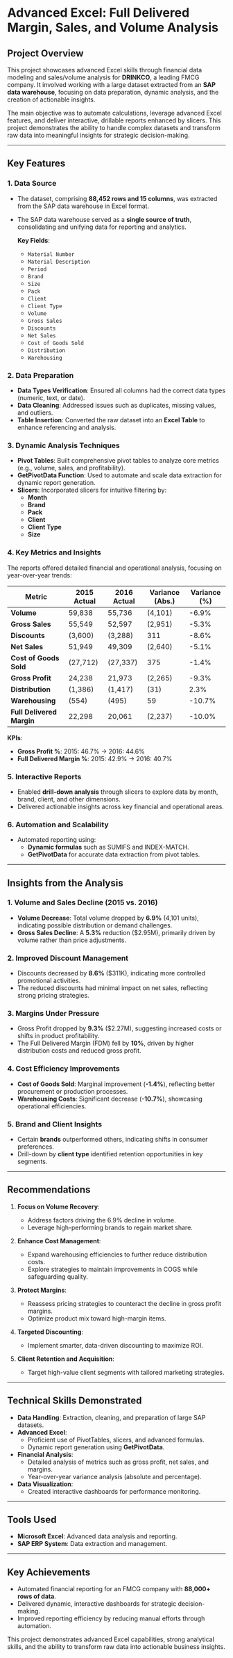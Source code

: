 # Advanced Excel: Full Delivered Margin, Sales, and Volume Analysis  

## Project Overview  
This project showcases advanced Excel skills through financial data modeling and sales/volume analysis for **DRINKCO**, a leading FMCG company. It involved working with a large dataset extracted from an **SAP data warehouse**, focusing on data preparation, dynamic analysis, and the creation of actionable insights.  

The main objective was to automate calculations, leverage advanced Excel features, and deliver interactive, drillable reports enhanced by slicers. This project demonstrates the ability to handle complex datasets and transform raw data into meaningful insights for strategic decision-making.  

---

## Key Features  

### 1. **Data Source**  
- The dataset, comprising **88,452 rows and 15 columns**, was extracted from the SAP data warehouse in Excel format.  
- The SAP data warehouse served as a **single source of truth**, consolidating and unifying data for reporting and analytics.  

   **Key Fields**:  
   - `Material Number`  
   - `Material Description`  
   - `Period`  
   - `Brand`  
   - `Size`  
   - `Pack`  
   - `Client`  
   - `Client Type`  
   - `Volume`  
   - `Gross Sales`  
   - `Discounts`  
   - `Net Sales`  
   - `Cost of Goods Sold`  
   - `Distribution`  
   - `Warehousing`  

### 2. **Data Preparation**  
- **Data Types Verification**: Ensured all columns had the correct data types (numeric, text, or date).  
- **Data Cleaning**: Addressed issues such as duplicates, missing values, and outliers.  
- **Table Insertion**: Converted the raw dataset into an **Excel Table** to enhance referencing and analysis.  

### 3. **Dynamic Analysis Techniques**  
- **Pivot Tables**: Built comprehensive pivot tables to analyze core metrics (e.g., volume, sales, and profitability).  
- **GetPivotData Function**: Used to automate and scale data extraction for dynamic report generation.  
- **Slicers**: Incorporated slicers for intuitive filtering by:  
  - **Month**  
  - **Brand**  
  - **Pack**  
  - **Client**  
  - **Client Type**  
  - **Size**  

### 4. **Key Metrics and Insights**  
The reports offered detailed financial and operational analysis, focusing on year-over-year trends:  

| **Metric**             | **2015 Actual** | **2016 Actual** | **Variance (Abs.)** | **Variance (%)** |  
|------------------------|----------------|----------------|--------------------|-----------------|  
| **Volume**            | 59,838         | 55,736         | (4,101)            | -6.9%           |  
| **Gross Sales**       | 55,549         | 52,597         | (2,951)            | -5.3%           |  
| **Discounts**         | (3,600)        | (3,288)        | 311                | -8.6%           |  
| **Net Sales**         | 51,949         | 49,309         | (2,640)            | -5.1%           |  
| **Cost of Goods Sold**| (27,712)       | (27,337)       | 375                | -1.4%           |  
| **Gross Profit**      | 24,238         | 21,973         | (2,265)            | -9.3%           |  
| **Distribution**      | (1,386)        | (1,417)        | (31)               | 2.3%            |  
| **Warehousing**       | (554)          | (495)          | 59                 | -10.7%          |  
| **Full Delivered Margin** | 22,298      | 20,061         | (2,237)            | -10.0%          |  

**KPIs**:  
- **Gross Profit %**: 2015: 46.7% → 2016: 44.6%  
- **Full Delivered Margin %**: 2015: 42.9% → 2016: 40.7%  

### 5. **Interactive Reports**  
- Enabled **drill-down analysis** through slicers to explore data by month, brand, client, and other dimensions.  
- Delivered actionable insights across key financial and operational areas.  

### 6. **Automation and Scalability**  
- Automated reporting using:  
  - **Dynamic formulas** such as SUMIFS and INDEX-MATCH.  
  - **GetPivotData** for accurate data extraction from pivot tables.  

---

## Insights from the Analysis  

### **1. Volume and Sales Decline (2015 vs. 2016)**  
- **Volume Decrease**: Total volume dropped by **6.9%** (4,101 units), indicating possible distribution or demand challenges.  
- **Gross Sales Decline**: A **5.3%** reduction ($2.95M), primarily driven by volume rather than price adjustments.  

### **2. Improved Discount Management**  
- Discounts decreased by **8.6%** ($311K), indicating more controlled promotional activities.  
- The reduced discounts had minimal impact on net sales, reflecting strong pricing strategies.  

### **3. Margins Under Pressure**  
- Gross Profit dropped by **9.3%** ($2.27M), suggesting increased costs or shifts in product profitability.  
- The Full Delivered Margin (FDM) fell by **10%**, driven by higher distribution costs and reduced gross profit.  

### **4. Cost Efficiency Improvements**  
- **Cost of Goods Sold**: Marginal improvement (**-1.4%**), reflecting better procurement or production processes.  
- **Warehousing Costs**: Significant decrease (**-10.7%**), showcasing operational efficiencies.  

### **5. Brand and Client Insights**  
- Certain **brands** outperformed others, indicating shifts in consumer preferences.  
- Drill-down by **client type** identified retention opportunities in key segments.  

---

## Recommendations  

1. **Focus on Volume Recovery**:  
   - Address factors driving the 6.9% decline in volume.  
   - Leverage high-performing brands to regain market share.  

2. **Enhance Cost Management**:  
   - Expand warehousing efficiencies to further reduce distribution costs.  
   - Explore strategies to maintain improvements in COGS while safeguarding quality.  

3. **Protect Margins**:  
   - Reassess pricing strategies to counteract the decline in gross profit margins.  
   - Optimize product mix toward high-margin items.  

4. **Targeted Discounting**:  
   - Implement smarter, data-driven discounting to maximize ROI.  

5. **Client Retention and Acquisition**:  
   - Target high-value client segments with tailored marketing strategies.  

---

## Technical Skills Demonstrated  

- **Data Handling**: Extraction, cleaning, and preparation of large SAP datasets.  
- **Advanced Excel**:  
  - Proficient use of PivotTables, slicers, and advanced formulas.  
  - Dynamic report generation using **GetPivotData**.  
- **Financial Analysis**:  
  - Detailed analysis of metrics such as gross profit, net sales, and margins.  
  - Year-over-year variance analysis (absolute and percentage).  
- **Data Visualization**:  
  - Created interactive dashboards for performance monitoring.  

---

## Tools Used  
- **Microsoft Excel**: Advanced data analysis and reporting.  
- **SAP ERP System**: Data extraction and management.  

---

## Key Achievements  
- Automated financial reporting for an FMCG company with **88,000+ rows of data**.  
- Delivered dynamic, interactive dashboards for strategic decision-making.  
- Improved reporting efficiency by reducing manual efforts through automation.  

This project demonstrates advanced Excel capabilities, strong analytical skills, and the ability to transform raw data into actionable business insights.
